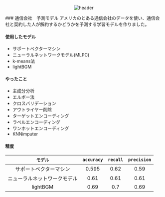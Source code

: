 <div align = "center" >

  ![header](https://capsule-render.vercel.app/api?type=rounded&height=300&color=gradient&text=TelcoForecastingModel)

</div>
### 通信会社　予測モデル
アメリカのとある通信会社のデータを使い、通信会社と契約した人が解約するかどうかを予測する学習モデルを作りました。

#### 使用したモデル
- サポートベクターマシン
- ニューラルネットワークモデル(MLPC)
- k-means法
- lightBGM

#### やったこと
- 主成分分析
- エルボー法
- クロスバリデーション
- アウトライヤー削除
- ターゲットエンコーディング
- ラベルエンコーディング
- ワンホットエンコーディング
- KNNimputer

#### 精度
| `モデル`                | `accuracy` | `recall` | `precision` |
|:--------------------:|:--------:|:------:|:---------:|
| サポートベクターマシン |   0.595  |  0.62  |    0.59   |
| ニューラルネットワークモデル |   0.61   |  0.61  |    0.61   |
| lightBGM            |   0.69   |  0.7   |    0.69   |
